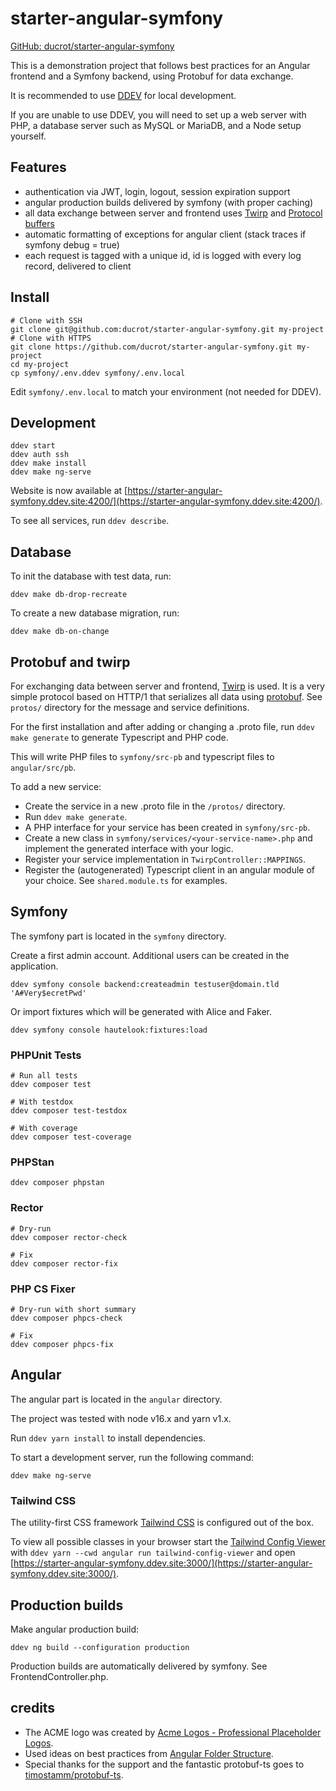 # starter-angular-symfony

[GitHub: ducrot/starter-angular-symfony](https://github.com/ducrot/starter-angular-symfony)

This is a demonstration project that follows best practices for an Angular frontend and a Symfony backend,
using Protobuf for data exchange.

It is recommended to use [DDEV](https://ddev.readthedocs.io/en/stable/) for local development.

If you are unable to use DDEV, you will need to set up a web server with PHP, a database server
such as MySQL or MariaDB, and a Node setup yourself.


## Features

- authentication via JWT, login, logout, session expiration support
- angular production builds delivered by symfony (with proper caching)
- all data exchange between server and frontend uses [Twirp](https://twitchtv.github.io/twirp/docs/intro.html) and [Protocol buffers](https://developers.google.com/protocol-buffers)
- automatic formatting of exceptions for angular client (stack traces if symfony debug = true)
- each request is tagged with a unique id, id is logged with every log record, delivered to client


## Install

```shell script
# Clone with SSH
git clone git@github.com:ducrot/starter-angular-symfony.git my-project
# Clone with HTTPS
git clone https://github.com/ducrot/starter-angular-symfony.git my-project
cd my-project
cp symfony/.env.ddev symfony/.env.local
```

Edit `symfony/.env.local` to match your environment (not needed for DDEV).


## Development

```shell script
ddev start
ddev auth ssh
ddev make install
ddev make ng-serve
```

Website is now available at [https://starter-angular-symfony.ddev.site:4200/](https://starter-angular-symfony.ddev.site:4200/).

To see all services, run `ddev describe`.


## Database

To init the database with test data, run:

```shell script
ddev make db-drop-recreate
```

To create a new database migration, run:

```shell script
ddev make db-on-change
```


## Protobuf and twirp

For exchanging data between server and frontend, [Twirp](https://twitchtv.github.io/twirp/docs/intro.html)
is used. It is a very simple protocol based on HTTP/1 that serializes all data 
using [protobuf](https://developers.google.com/protocol-buffers). See `protos/` 
directory for the message and service definitions. 

For the first installation and after adding or changing a .proto file, run `ddev make generate` to 
generate Typescript and PHP code.

This will write PHP files to `symfony/src-pb` and typescript files to `angular/src/pb`.   

To add a new service: 
- Create the service in a new .proto file in the `/protos/` directory.
- Run `ddev make generate`.
- A PHP interface for your service has been created in `symfony/src-pb`.
- Create a new class in `symfony/services/<your-service-name>.php` 
  and implement the generated interface with your logic.
- Register your service implementation in `TwirpController::MAPPINGS`.
- Register the (autogenerated) Typescript client in an angular module of 
  your choice. See `shared.module.ts` for examples. 


## Symfony

The symfony part is located in the `symfony` directory.

Create a first admin account. Additional users can be created in the application.

```shell script
ddev symfony console backend:createadmin testuser@domain.tld 'A#Very$ecretPwd'
```

Or import fixtures which will be generated with Alice and Faker.

```shell script
ddev symfony console hautelook:fixtures:load
```


### PHPUnit Tests

```shell script
# Run all tests
ddev composer test

# With testdox
ddev composer test-testdox

# With coverage
ddev composer test-coverage
```


### PHPStan

```shell script
ddev composer phpstan
```


### Rector

```shell script
# Dry-run
ddev composer rector-check

# Fix
ddev composer rector-fix
```


### PHP CS Fixer

```shell script
# Dry-run with short summary
ddev composer phpcs-check

# Fix
ddev composer phpcs-fix
```


## Angular

The angular part is located in the `angular` directory. 

The project was tested with node v16.x and yarn v1.x.

Run `ddev yarn install` to install dependencies. 

To start a development server, run the following command:

```shell script
ddev make ng-serve
```


### Tailwind CSS

The utility-first CSS framework [Tailwind CSS](https://tailwindcss.com) is configured out of the box.

To view all possible classes in your browser start the [Tailwind Config Viewer](https://github.com/rogden/tailwind-config-viewer) with `ddev yarn --cwd angular run tailwind-config-viewer` and open [https://starter-angular-symfony.ddev.site:3000/](https://starter-angular-symfony.ddev.site:3000/).


## Production builds

Make angular production build: 

```shell script
ddev ng build --configuration production
```

Production builds are automatically delivered by symfony. See FrontendController.php.


## credits

- The ACME logo was created by [Acme Logos - Professional Placeholder Logos](http://acmelogos.com/).
- Used ideas on best practices from [Angular Folder Structure](https://github.com/mathisGarberg/angular-folder-structure).
- Special thanks for the support and the fantastic protobuf-ts goes to [timostamm/protobuf-ts](https://github.com/timostamm/protobuf-ts).

